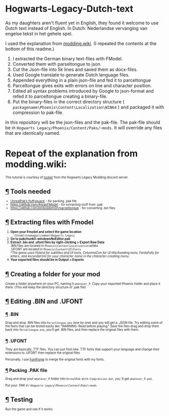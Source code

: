 # Hogwarts-Legacy-Dutch-text
As my daughters aren't fluent yet in English, they found it welcome to use Dutch text instead of English.
In Dutch: Nederlandse vervanging van engelse tekst in het gehele spel.

I used the explanation from [modding.wiki](https://modding.wiki/en/hogwartslegacy/developers/localisation).
(I repeated the contents at the bottom of this readme.)



1. I extracted the German binary text-files with FModel.
2. Converted them with parseltongue to json.
3. Cut the Json-file into 5k lines and saved them as docx-files.
4. Used Google translate to generate Dutch language files.
5. Appended everything in a plain json-file and fed it to parceltongue
6. Parceltongue gives exits with errors on line and character position.
7. Edited all syntax problems introduced by Google to json-format and refed it to parceltongue creating a binary-file.
8. Put the binary-files in the correct directory structure ( `packagename\Phoenix\Content\Localization\WIN64` ) and packaged it with compression to pak-file.

In this repository will be the json-files and the pak-file.
The pak-file should be in `Hogwarts Legacy/Phoenix/Content/Paks/~mods`. It will override any files that are identically named.









# Repeat of the explanation from modding.wiki:
<small>
<div style="font-size: smaller;"><p>This tutorial is courtesy of <a href="https://hamstersquad.github.io/" class="is-external-link">tucker</a> from the Hogwarts Legacy Modding discord server.</p> <h1 id="tools-needed" class="toc-header"><a href="#tools-needed" class="toc-anchor">¶</a> Tools needed</h1> <ul><li><a href="https://www.fluffyquack.com/tools/unrealpak.rar" class="is-external-link">UnrealPak’s fluffyquack</a> - for packing .pak file</li> <li><a href="https://github.com/4sval/FModel" class="is-external-link">https://github.com/4sval/FModel</a> - for extracting stuff from .pak</li> <li><a href="https://github.com/lordvoldem0rt/parseltongue" class="is-external-link">https://github.com/lordvoldem0rt/parseltongue</a> - for converting .bin files</li></ul> <h1 id="extracting-files-with-fmodel" class="toc-header"><a href="#extracting-files-with-fmodel" class="toc-anchor">¶</a> Extracting files with Fmodel</h1> <ol><li><strong>Open your Fmodel and select the game location</strong><br> <code>..\Steam\steamapps\common\Hogwarts Legacy</code></li> <li><strong>Go to pakchunk0-windowsNoEditor.pak</strong></li> <li><strong>Extract .bin and .ufont files by right-clicking &gt; Export Raw Data</strong><br>
.BIN files are located in <code>Phoenix\Content\Localization\WIN64</code><br>
.UFONT are located in <code>Phoenix\Content\UI\Fonts</code><br>
*<em>The game uses Hybrid for subtitles and UI texts, ColumnaCon for UI title/heading texts, FordsFolly for letters, and AscenderUni for your character name in the character-creating menu.</em></li> <li><strong>Your exported files should be in Output &gt; Exports</strong></li></ol> <h1 id="creating-a-folder-for-your-mod" class="toc-header"><a href="#creating-a-folder-for-your-mod" class="toc-anchor">¶</a> Creating a folder for your mod</h1> <p>Create a folder anywhere on your PC, naming it <code>whatever_P</code>. Copy your exported Phoenix folder and place it there. (This will keep the directory structure of .pak file)</p> <h1 id="editing-bin-and-ufont" class="toc-header"><a href="#editing-bin-and-ufont" class="toc-anchor">¶</a> Editing .BIN and .UFONT</h1> <h2 id="bin" class="toc-header"><a href="#bin" class="toc-anchor">¶</a> .BIN</h2> <p>Drag and drop .BIN files into <code>Parseltongue.exe</code> (one by one) and you will get a .JSON file. Try editing some of the texts that can be tested easily like “WARNING: Read before playing.” Save the files drag and drop them back into <code>Parseltongue.exe</code>, you’ll get .BIN files, and then replace the original files with them.</p> <h2 id="ufont" class="toc-header"><a href="#ufont" class="toc-anchor">¶</a> .UFONT</h2> <p>They are basically .TTF files. You can just find new .TTF fonts that support your language and change their extensions to .UFONT then replace the original files</p> <p>Personally, I use <a href="https://fontforge.org/en-US/" class="is-external-link">FontForge</a> to merge the original fonts with my fonts.</p> <h2 id="packing-pak-file" class="toc-header"><a href="#packing-pak-file" class="toc-anchor">¶</a> Packing .PAK file</h2> <p>Drag and drop your <code>whatever_P</code> folder into <code>UnrealPak-With-Compression.bat</code>, you ‘ll get <code>whatever_P.pak</code>.</p> <p>Put your .PAK in <code>\Hogwarts Legacy\Phoenix\Content\Paks\~mods</code></p> <h1 id="testing" class="toc-header"><a href="#testing" class="toc-anchor">¶</a> Testing</h1> <p>Run the game and see if it works</p></div>
</small>
